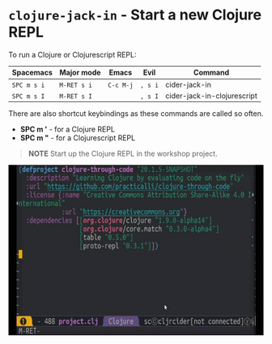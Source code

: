# `clojure-jack-in` - Start a new Clojure REPL

To run a Clojure or Clojurescript REPL:

| Spacemacs   | Major mode  | Emacs     | Evil    | Command                     |
|-------------|-------------|-----------|---------|-----------------------------|
| `SPC m s i` | `M-RET s i` | `C-c M-j` | `, s i` | cider-jack-in               |
| `SPC m s I` | `M-RET s I` |           | `, s I` | cider-jack-in-clojurescript |

There are also shortcut keybindings as these commands are called so often.

* **SPC m '** - for a Clojure REPL
* **SPC m "** - for a Clojurescript REPL


> **NOTE** Start up the Clojure REPL in the workshop project.


![Spacemacs - Open the core.clj file from spacemacs-workshop project](/images/spacemacs-clojure-project-repl-start-up.gif)

